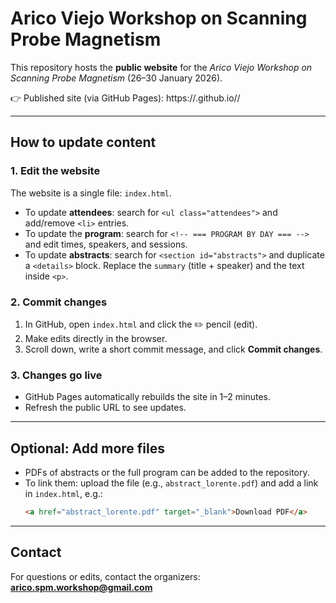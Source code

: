 # Arico Viejo Workshop on Scanning Probe Magnetism

This repository hosts the **public website** for the *Arico Viejo Workshop on Scanning Probe Magnetism* (26–30 January 2026).

👉 Published site (via GitHub Pages): https://<username>.github.io/<repository>/

---

## How to update content

### 1. Edit the website
The website is a single file: `index.html`.

- To update **attendees**: search for `<ul class="attendees">` and add/remove `<li>` entries.
- To update the **program**: search for `<!-- === PROGRAM BY DAY === -->` and edit times, speakers, and sessions.
- To update **abstracts**: search for `<section id="abstracts">` and duplicate a `<details>` block. Replace the `summary` (title + speaker) and the text inside `<p>`.

### 2. Commit changes
1. In GitHub, open `index.html` and click the ✏️ pencil (edit).
2. Make edits directly in the browser.
3. Scroll down, write a short commit message, and click **Commit changes**.

### 3. Changes go live
- GitHub Pages automatically rebuilds the site in 1–2 minutes.
- Refresh the public URL to see updates.

---

## Optional: Add more files
- PDFs of abstracts or the full program can be added to the repository.  
- To link them: upload the file (e.g., `abstract_lorente.pdf`) and add a link in `index.html`, e.g.:  
  ```html
  <a href="abstract_lorente.pdf" target="_blank">Download PDF</a>
  ```

---

## Contact
For questions or edits, contact the organizers: **arico.spm.workshop@gmail.com**

